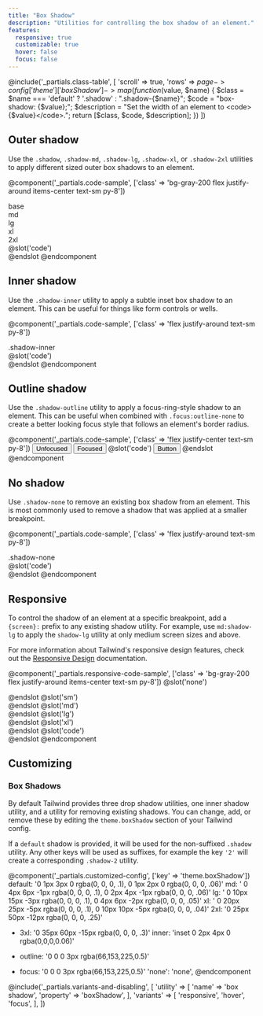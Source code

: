 ```yaml
---
title: "Box Shadow"
description: "Utilities for controlling the box shadow of an element."
features:
  responsive: true
  customizable: true
  hover: false
  focus: false
---
```


@include('_partials.class-table', [
  'scroll' => true,
  'rows' => $page->config['theme']['boxShadow']->map(function ($value, $name) {
    $class = $name === 'default' ? '.shadow' : ".shadow-{$name}";
    $code = "box-shadow: {$value};";
    $description = "Set the width of an element to <code>{$value}</code>.";
    return [$class, $code, $description];
  })
])

## Outer shadow

Use the `.shadow`, `.shadow-md`, `.shadow-lg`, `.shadow-xl`, or `.shadow-2xl` utilities to apply different sized outer box shadows to an element.

@component('_partials.code-sample', ['class' => 'bg-gray-200 flex justify-around items-center text-sm py-8'])
<div class="text-center px-2">
  <div class="mb-1 text-xs text-gray-600">base</div>
  <div class="h-8 w-8 text-xs bg-white rounded p-4 shadow"></div>
</div>
<div class="text-center px-2">
  <div class="mb-1 text-xs text-gray-600">md</div>
  <div class="h-10 w-10 text-xs bg-white rounded p-4 shadow-md"></div>
</div>
<div class="text-center px-2">
  <div class="mb-1 text-xs text-gray-600">lg</div>
  <div class="h-12 w-12 text-xs bg-white rounded p-4 shadow-lg"></div>
</div>
<div class="text-center px-2">
  <div class="mb-1 text-xs text-gray-600">xl</div>
  <div class="h-16 w-16 text-xs bg-white rounded p-4 shadow-xl"></div>
</div>
<div class="text-center px-2">
  <div class="mb-1 text-xs text-gray-600">2xl</div>
  <div class="h-20 w-20 text-xs bg-white rounded p-4 shadow-2xl"></div>
</div>
@slot('code')
<div class="shadow"></div>
<div class="shadow-md"></div>
<div class="shadow-lg"></div>
<div class="shadow-xl"></div>
<div class="shadow-2xl"></div>
@endslot
@endcomponent

## Inner shadow

Use the `.shadow-inner` utility to apply a subtle inset box shadow to an element. This can be useful for things like form controls or wells.

@component('_partials.code-sample', ['class' => 'flex justify-around text-sm py-8'])
<div class="rounded p-4 bg-gray-200 shadow-inner">.shadow-inner</div>
@slot('code')
<div class="shadow-inner"></div>
@endslot
@endcomponent

## Outline shadow

Use the `.shadow-outline` utility to apply a focus-ring-style shadow to an element. This can be useful when combined with `.focus:outline-none` to create a better looking focus style that follows an element's border radius.

@component('_partials.code-sample', ['class' => 'flex justify-center text-sm py-8'])
<button class="focus:outline-none focus:shadow-outline bg-blue-500 hover:bg-blue-600 text-white font-bold py-2 px-4 rounded w-32 mr-6">
  Unfocused
</button>
<button class="focus:outline-none shadow-outline bg-blue-500 hover:bg-blue-600 text-white font-bold py-2 px-4 rounded w-32">
  Focused
</button>
@slot('code')
<button class="focus:outline-none focus:shadow-outline ...">
  Button
</button>
@endslot
@endcomponent

## No shadow

Use `.shadow-none` to remove an existing box shadow from an element. This is most commonly used to remove a shadow that was applied at a smaller breakpoint.

@component('_partials.code-sample', ['class' => 'flex justify-around text-sm py-8'])
<div class="rounded p-4 shadow-none bg-gray-200">.shadow-none</div>
@slot('code')
<div class="shadow-none"></div>
@endslot
@endcomponent

## Responsive

To control the shadow of an element at a specific breakpoint, add a `{screen}:` prefix to any existing shadow utility. For example, use `md:shadow-lg` to apply the `shadow-lg` utility at only medium screen sizes and above.

For more information about Tailwind's responsive design features, check out the [Responsive Design](/docs/responsive-design/) documentation.


@component('_partials.responsive-code-sample', ['class' => 'bg-gray-200 flex justify-around items-center text-sm py-8'])
@slot('none')
<div class="h-16 w-16 bg-white rounded shadow"></div>
@endslot
@slot('sm')
<div class="h-16 w-16 bg-white rounded shadow-md"></div>
@endslot
@slot('md')
<div class="h-16 w-16 bg-white rounded shadow-lg"></div>
@endslot
@slot('lg')
<div class="h-16 w-16 bg-white rounded shadow-xl"></div>
@endslot
@slot('xl')
<div class="h-16 w-16 bg-white rounded shadow-2xl"></div>
@endslot
@slot('code')
<div class="none:shadow sm:shadow-md md:shadow-lg lg:shadow-xl xl:shadow-2xl ...">
  <!-- ... -->
</div>
@endslot
@endcomponent

## Customizing

### Box Shadows

By default Tailwind provides three drop shadow utilities, one inner shadow utility, and a utility for removing existing shadows. You can change, add, or remove these by editing the `theme.boxShadow` section of your Tailwind config.

If a `default` shadow is provided, it will be used for the non-suffixed `.shadow` utility. Any other keys will be used as suffixes, for example the key `'2'` will create a corresponding `.shadow-2` utility.

@component('_partials.customized-config', ['key' => 'theme.boxShadow'])
  default: '0 1px 3px 0 rgba(0, 0, 0, .1), 0 1px 2px 0 rgba(0, 0, 0, .06)'
  md: ' 0 4px 6px -1px rgba(0, 0, 0, .1), 0 2px 4px -1px rgba(0, 0, 0, .06)'
  lg: ' 0 10px 15px -3px rgba(0, 0, 0, .1), 0 4px 6px -2px rgba(0, 0, 0, .05)'
  xl: ' 0 20px 25px -5px rgba(0, 0, 0, .1), 0 10px 10px -5px rgba(0, 0, 0, .04)'
  2xl: '0 25px 50px -12px rgba(0, 0, 0, .25)'
+ 3xl: '0 35px 60px -15px rgba(0, 0, 0, .3)'
  inner: 'inset 0 2px 4px 0 rgba(0,0,0,0.06)'
- outline: '0 0 0 3px rgba(66,153,225,0.5)'
+ focus: '0 0 0 3px rgba(66,153,225,0.5)'
  'none': 'none',
@endcomponent

@include('_partials.variants-and-disabling', [
    'utility' => [
        'name' => 'box shadow',
        'property' => 'boxShadow',
    ],
    'variants' => [
        'responsive',
        'hover',
        'focus',
    ],
])
